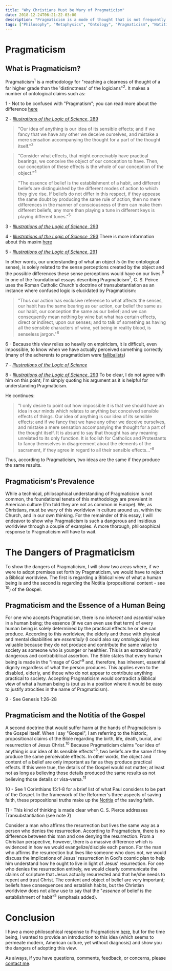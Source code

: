 ```yaml
---
title: "Why Christians Must be Wary of Pragmaticism"
date: 2018-12-24T06:21:22-03:00
description: "Pragmaticism is a mode of thought that is not frequently discussed, but is foundational to a modern, American worldview. In this blog post, I give a brief introduction to Pragmaticism and show why Christians must be cautious of Pragmaticism in our own thinking."
tags: ["Philosophy", "Metaphysics", "Ontology", "Pragmaticism", "Notitia", "Human-Beings"]
---
```


# Pragmaticism

## What is Pragmaticism?

Pragmaticism<sup>1</sup> is a methodology for "reaching a clearness of thought of a far higher grade than the 'distinctness' of the logicians"<sup>2</sup>. It makes a number of ontological claims such as:

<aside class="marginnote">
  <p><span class="noteNumber">1</span> - Not to be confused with "Pragmatism"; you can read more about the difference <a target="_blank" href="https://en.wikipedia.org/wiki/Pragmaticism">here</a></p>
  <span class="noteNumber">2</span> - <a target="_blank" href="https://en.wikisource.org/wiki/Page%3APopular_Science_Monthly_Volume_12.djvu/307"><i>Illustrations of the Logic of Science</i>, 289</a>
</aside>

> "Our idea of anything is our idea of its sensible effects; and if we fancy that we have any other we deceive ourselves, and mistake a mere sensation accompanying the thought for a part of the thought itself."<sup>3</sup>

> "Consider what effects, that might conceivably have practical bearings, we conceive the object of our conception to have. Then, our conception of these effects is the whole of our conception of the object."<sup>4</sup>

> "The essence of belief is the establishment of a habit, and different beliefs are distinguished by the different modes of action to which they give rise. If beliefs do not differ in this respect, if they appease the same doubt by producing the same rule of action, then no mere differences in the manner of consciousness of them can make them different beliefs, any more than playing a tune in different keys is playing different tunes."<sup>5</sup>

<aside class="marginnote">
  <p><span class="noteNumber">3</span> - <a target="_blank" href="https://en.wikisource.org/wiki/Page%3APopular_Science_Monthly_Volume_12.djvu/307"><i>Illustrations of the Logic of Science</i>, 293</a></p>
  <p><span class="noteNumber">4</span> - <a target="_blank" href="https://en.wikisource.org/wiki/Page%3APopular_Science_Monthly_Volume_12.djvu/307"><i>Illustrations of the Logic of Science</i>, 293</a> There is more information about this maxim <a href="https://en.wikipedia.org/wiki/Pragmatic_maxim">here</a></p>
  <span class="noteNumber">5</span> - <a target="_blank" href="https://en.wikisource.org/wiki/Page%3APopular_Science_Monthly_Volume_12.djvu/307"><i>Illustrations of the Logic of Science</i>, 291</a>
</aside>

In other words, our understanding of what an object *is* (in the ontological sense), is solely related to the sense perceptions created by the object and the possible differences these sense perceptions would have on our lives.<sup>6</sup> In one of the foundational essays describing Pragmaticism<sup>7</sup>, C. S. Peirce uses the Roman Catholic Church's doctrine of transubstantiation as an instance where confused logic is elucidated by Pragmaticism:

> "Thus our action has exclusive reference to what affects the senses, our habit has the same bearing as our action, our belief the same as our habit, our conception the same as our belief; and we can consequently mean nothing by wine but what has certain effects, direct or indirect, upon our senses; and to talk of something as having all the sensible characters of wine, yet being in reality blood, is senseless jargon."<sup>8</sup>

<aside class="marginnote">
  <p><span class="noteNumber">6</span> - Because this view relies so heavily on empiricism, it is difficult, even impossible, to know when we have actually perceived something correctly (many of the adherents to pragmaticism were <a href="https://en.wikipedia.org/wiki/Fallibilism" target="_blank">fallibalists</a>)</p>
  <p><span class="noteNumber">7</span> - <a target="_blank" href="https://en.wikisource.org/wiki/Page%3APopular_Science_Monthly_Volume_12.djvu/307"><i>Illustrations of the Logic of Science</i></a></p>
  <p><span class="noteNumber">8</span> - <a target="_blank" href="https://en.wikisource.org/wiki/Page%3APopular_Science_Monthly_Volume_12.djvu/307"><i>Illustrations of the Logic of Science</i>, 293</a> To be clear, I do not agree with him on this point; I'm simply quoting his argument as it is helpful for understanding Pragmaticism.</p>
</aside>

He continues:

> "I only desire to point out how impossible it is that we should have an idea in our minds which relates to anything but conceived sensible effects of things. Our idea of anything is our idea of its sensible effects; and if we fancy that we have any other we deceive ourselves, and mistake a mere sensation accompanying the thought for a part of the thought itself. It is absurd to say that thought has any meaning unrelated to its only function. It is foolish for Catholics and Protestants to fancy themselves in disagreement about the elements of the sacrament, if they agree in regard to all their sensible effects..."<sup>8</sup>

Thus, according to Pragmaticism, two ideas are the same if they produce the same results.

## Pragmaticism's Prevalence

While a technical, philosophical understanding of Pragmaticism is not common, the foundational tenets of this methodology are prevalent in American culture (I'm told they are not as common in Europe). We, as Christians, must be wary of this worldview in culture around us, within the Church, and in our own thinking. For the remainder of this essay, I will endeavor to show why  Pragmaticism is such a dangerous and insidious worldview through a couple of examples. A more thorough, philosophical response to Pragmaticism will have to wait.

# The Dangers of Pragmaticism

To show the dangers of Pragmaticism, I will show two areas where, if we were to adopt premises set forth by Pragmaticism, we would have to reject a Biblical worldview. The first is regarding a Biblical view of what a human being is and the second is regarding the Notitia (propositional content - see <sup>10</sup>) of the Gospel.

## Pragmaticism and the Essence of a Human Being

For one who accepts Pragmaticism, there is no *inherent* and *essential* value in a human being; the essence (if we can even use that term) of every human being is solely determined by the practical effects he or she can produce. According to this worldview, the elderly and those with physical and mental disabilities are *essentially* (I could also say *ontologically*) less valuable because they do not produce and contribute the same value to society as someone who is younger or healthier. This is an extraordinarily dangerous and contrabiblical assertion. The Bible states that every human being is made in the "image of God"<sup>9</sup> and, therefore, has inherent, essential dignity regardless of what the person produces. This applies even to the disabled, elderly, and those who do not appear to contribute anything practical to society. Accepting Pragmaticism would contradict a Biblical view of what a human being is (put us in a position where it would be easy to justify atrocities in the name of Pragmaticism).

<aside class="marginnote">
  <span class="noteNumber">9</span> - See Genesis 1:26–28
</aside>

## Pragmaticism and the Notitia of the Gospel

A second doctrine that would suffer harm at the hands of Pragmaticism is the Gospel itself. When I say "Gospel", I am referring to the historic, propositional claims of the Bible regarding the birth, life, death, burial, and resurrection of Jesus Christ.<sup>10</sup> Because Pragmaticism claims "our idea of anything is our idea of its sensible effects"<sup>3</sup>, two beliefs are the same if they produce the same perceivable effects. In other words, the object and content of a belief are only important as far as they produce practical effects. If this were true, the details of the Gospel would not matter; at least not as long as believing those details produced the same results as not believing those details or visa-versa.<sup>11</sup>

<aside class="marginnote">
  <p><span class="noteNumber">10</span> - See 1 Corinthians 15:1-8 for a brief list of what Paul considers to be part of the Gospel. In the framework of the Reformer's three aspects of saving faith, these propositional truths make up the <a href="/posts/three-aspects-of-faith/#notitia">Notitia</a> of the saving faith.</p>
  <span class="noteNumber">11</span> - This kind of thinking is made clear when C. S. Pierce addresses Transubstantiation (see note <b>7</b>)
</aside>

Consider a man who affirms the resurrection but lives the same way as a person who denies the resurrection. According to Pragmaticism, there is no difference between this man and one denying the resurrection. From a Christian perspective, however, there is a massive difference which is evidenced in how we would evangelize/disciple each person. For the man who affirms the resurrection but lives like someone who does not, we would discuss the implications of Jesus' resurrection in God's cosmic plan to help him understand how he ought to live in light of Jesus' resurrection. For one who denies the resurrection entirely, we would clearly communicate the claims of scripture that Jesus actually resurrected and that he/she needs to repent and trust Christ. The content and object of belief are very important; beliefs have consequences and establish habits, but the Christian worldview does not allow use to say that the "*essence* of belief is the establishment of habit"<sup>5</sup> (emphasis added).

# Conclusion

I have a more philosophical response to Pragmaticism [here](https://hightower.space/thoughts/pragmaticism-question/), but for the time being, I wanted to provide an introduction to this idea (which seems to permeate modern, American culture, yet without diagnosis) and show you the dangers of adopting this view.

As always, if you have questions, comments, feedback, or concerns, please [contact me](https://hightower.space/contact/).
